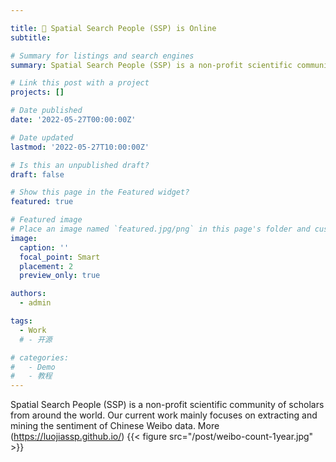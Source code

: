 ```yaml
---

title: 🐾 Spatial Search People (SSP) is Online
subtitle: 

# Summary for listings and search engines
summary: Spatial Search People (SSP) is a non-profit scientific community of scholars from around the world. Our current work mainly focuses on extracting and mining the sentiment of Chinese Weibo data. More (https://luojiassp.github.io/)

# Link this post with a project
projects: []

# Date published
date: '2022-05-27T00:00:00Z'

# Date updated
lastmod: '2022-05-27T10:00:00Z'

# Is this an unpublished draft?
draft: false

# Show this page in the Featured widget?
featured: true

# Featured image
# Place an image named `featured.jpg/png` in this page's folder and customize its options here.
image:
  caption: ''
  focal_point: Smart
  placement: 2
  preview_only: true

authors:
  - admin

tags:
  - Work
  # - 开源

# categories:
#   - Demo
#   - 教程
---
```

Spatial Search People (SSP) is a non-profit scientific community of scholars from around the world. Our current work mainly focuses on extracting and mining the sentiment of Chinese Weibo data. More (https://luojiassp.github.io/)
{{< figure src="/post/weibo-count-1year.jpg" >}}





